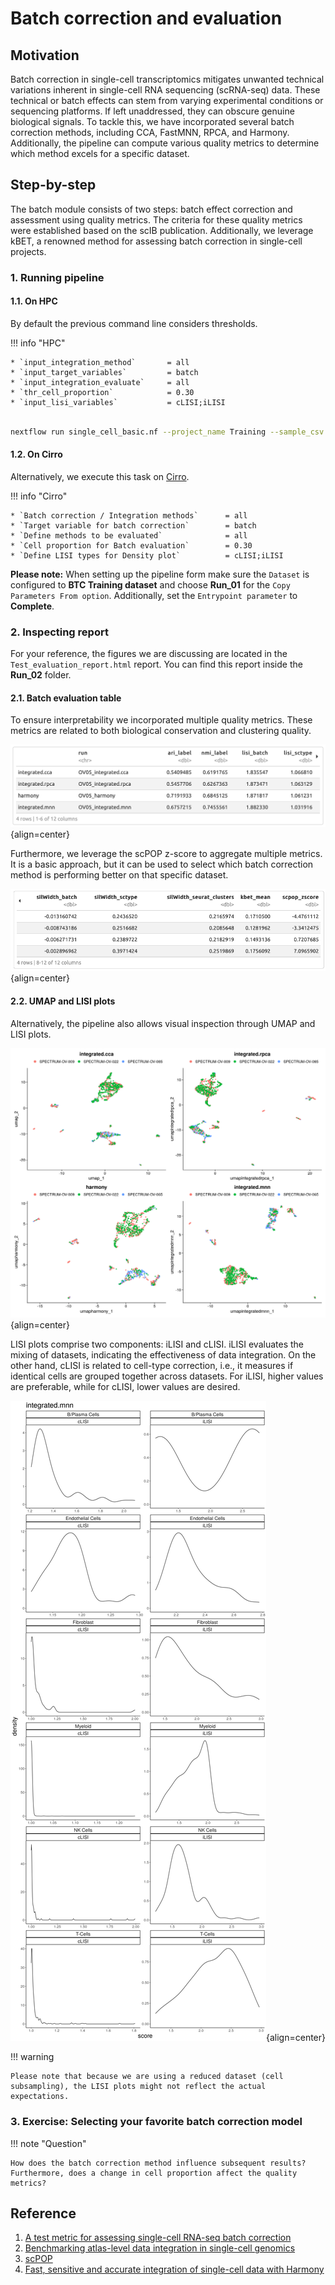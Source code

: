 # Batch correction and evaluation

## Motivation

Batch correction in single-cell transcriptomics mitigates unwanted technical variations inherent in single-cell RNA sequencing (scRNA-seq) data. These technical or batch effects can stem from varying experimental conditions or sequencing platforms. If left unaddressed, they can obscure genuine biological signals. To tackle this, we have incorporated several batch correction methods, including CCA, FastMNN, RPCA, and Harmony. Additionally, the pipeline can compute various quality metrics to determine which method excels for a specific dataset.

## Step-by-step

The batch module consists of two steps: batch effect correction and assessment using quality metrics. The criteria for these quality metrics were established based on the scIB publication. Additionally, we leverage kBET, a renowned method for assessing batch correction in single-cell projects.

### 1. Running pipeline

#### 1.1. On HPC

By default the previous command line considers thresholds.

!!! info "HPC"

    * `input_integration_method`       = all
    * `input_target_variables`         = batch
    * `input_integration_evaluate`     = all
    * `thr_cell_proportion`            = 0.30
    * `input_lisi_variables`           = cLISI;iLISI


```{.bash .copy}

nextflow run single_cell_basic.nf --project_name Training --sample_csv sample_table.csv --meta_data meta_data.csv --cancer_type Ovarian -resume -profile seadragon

```

#### 1.2. On Cirro

Alternatively, we execute this task on [Cirro](https://cirro.bio).

!!! info "Cirro"

    * `Batch correction / Integration methods`      = all
    * `Target variable for batch correction`        = batch
    * `Define methods to be evaluated`              = all
    * `Cell proportion for Batch evaluation`        = 0.30
    * `Define LISI types for Density plot`          = cLISI;iLISI

**Please note:** When setting up the pipeline form make sure the `Dataset` is configured to **BTC Training dataset** and choose **Run_01** for the `Copy Parameters From option`. Additionally, set the `Entrypoint parameter` to **Complete**.

### 2. Inspecting report

For your reference, the figures we are discussing are located in the `Test_evaluation_report.html` report. You can find this report inside the **Run_02** folder.

#### 2.1. Batch evaluation table

To ensure interpretability we incorporated multiple quality metrics. These metrics are related to both biological conservation and clustering quality.

![Image caption](figures/report-evaluation.png){align=center}

Furthermore, we leverage the scPOP z-score to aggregate multiple metrics. It is a basic approach, but it can be used to select which batch correction method is performing better on that specific dataset.

![Image caption](figures/report-evaluation2.png){align=center}

#### 2.2. UMAP and LISI plots

Alternatively, the pipeline also allows visual inspection through UMAP and LISI plots.

![Image caption](figures/umap-batch-correction.png){align=center}

LISI plots comprise two components: iLISI and cLISI. iLISI evaluates the mixing of datasets, indicating the effectiveness of data integration. On the other hand, cLISI is related to cell-type correction, i.e., it measures if identical cells are grouped together across datasets. For iLISI, higher values are preferable, while for cLISI, lower values are desired.

![Image caption](figures/lisi-fastmnn.png){align=center}

!!! warning

    Please note that because we are using a reduced dataset (cell subsampling), the LISI plots might not reflect the actual expectations.

### 3. Exercise: Selecting your favorite batch correction model

!!! note "Question"

    How does the batch correction method influence subsequent results? Furthermore, does a change in cell proportion affect the quality metrics?

## Reference

1. [A test metric for assessing single-cell RNA-seq batch correction](https://www.nature.com/articles/s41592-018-0254-1)
2. [Benchmarking atlas-level data integration in single-cell genomics](https://www.nature.com/articles/s41592-021-01336-8)
3. [scPOP](https://github.com/vinay-swamy/scPOP)
4. [Fast, sensitive and accurate integration of single-cell data with Harmony](https://www.nature.com/articles/s41592-019-0619-0)